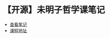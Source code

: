 # 【开源】未明子哲学课笔记

* [查看笔记](https://gitee.com/tcsn_site/vmz-ismism/blob/master/%E6%9C%AA%E6%98%8E%E5%AD%90%E5%93%B2%E5%AD%A6%E8%AF%BE%E7%AC%94%E8%AE%B0.md)
* [课程地址](https://space.bilibili.com/23191782/)



